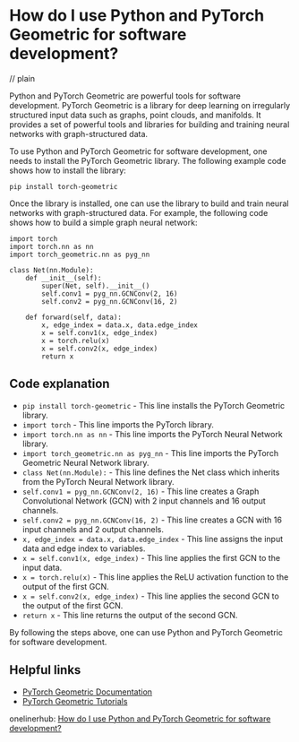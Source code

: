 # How do I use Python and PyTorch Geometric for software development?
// plain

Python and PyTorch Geometric are powerful tools for software development. PyTorch Geometric is a library for deep learning on irregularly structured input data such as graphs, point clouds, and manifolds. It provides a set of powerful tools and libraries for building and training neural networks with graph-structured data.

To use Python and PyTorch Geometric for software development, one needs to install the PyTorch Geometric library. The following example code shows how to install the library:

```
pip install torch-geometric
```

Once the library is installed, one can use the library to build and train neural networks with graph-structured data. For example, the following code shows how to build a simple graph neural network:

```
import torch
import torch.nn as nn
import torch_geometric.nn as pyg_nn

class Net(nn.Module):
    def __init__(self):
        super(Net, self).__init__()
        self.conv1 = pyg_nn.GCNConv(2, 16)
        self.conv2 = pyg_nn.GCNConv(16, 2)

    def forward(self, data):
        x, edge_index = data.x, data.edge_index
        x = self.conv1(x, edge_index)
        x = torch.relu(x)
        x = self.conv2(x, edge_index)
        return x
```

## Code explanation


* `pip install torch-geometric` - This line installs the PyTorch Geometric library.
* `import torch` - This line imports the PyTorch library.
* `import torch.nn as nn` - This line imports the PyTorch Neural Network library.
* `import torch_geometric.nn as pyg_nn` - This line imports the PyTorch Geometric Neural Network library.
* `class Net(nn.Module):` - This line defines the Net class which inherits from the PyTorch Neural Network library.
* `self.conv1 = pyg_nn.GCNConv(2, 16)` - This line creates a Graph Convolutional Network (GCN) with 2 input channels and 16 output channels.
* `self.conv2 = pyg_nn.GCNConv(16, 2)` - This line creates a GCN with 16 input channels and 2 output channels.
* `x, edge_index = data.x, data.edge_index` - This line assigns the input data and edge index to variables.
* `x = self.conv1(x, edge_index)` - This line applies the first GCN to the input data.
* `x = torch.relu(x)` - This line applies the ReLU activation function to the output of the first GCN.
* `x = self.conv2(x, edge_index)` - This line applies the second GCN to the output of the first GCN.
* `return x` - This line returns the output of the second GCN.

By following the steps above, one can use Python and PyTorch Geometric for software development.

## Helpful links

* [PyTorch Geometric Documentation](https://pytorch-geometric.readthedocs.io/en/latest/)
* [PyTorch Geometric Tutorials](https://pytorch-geometric.readthedocs.io/en/latest/notes/introduction.html)

onelinerhub: [How do I use Python and PyTorch Geometric for software development?](https://onelinerhub.com/python-pytorch/how-do-i-use-python-and-pytorch-geometric-for-software-development)